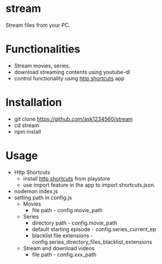 # stream
Stream files from your PC.

# Functionalities
* Stream movies, series.
* download streaming contents using youtube-dl
* control functionality using [http shortcuts](https://play.google.com/store/apps/details?id=ch.rmy.android.http_shortcuts&hl=en_IN&gl=US) app

# Installation
* git clone https://github.com/ask1234560/stream
* cd stream
* npm install

# Usage
* Http Shortcuts 
  * install [http shortcuts](https://play.google.com/store/apps/details?id=ch.rmy.android.http_shortcuts&hl=en_IN&gl=US) from playstore
  * use import feature in the app to import shortcuts.json.
* nodemon index.js
* setting path in config.js
  * Movies 
    * file path - config.movie_path 
  * Series 
    * directory path - config.movie_path 
    * default starting episode - config.series_current_ep 
    * blacklist file extensions - config.series_directory_files_blacklist_extensions 
  * Stream and download videos 
    * file path - config.xxx_path 
 
